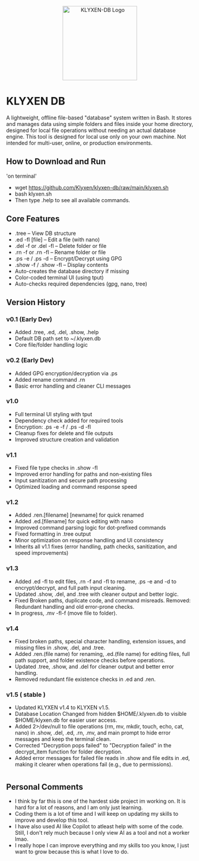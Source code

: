 <p align="center">
  <img src="assets/logo.png" alt="KLYXEN-DB Logo" width="200"/>
</p>

# KLYXEN DB
A lightweight, offline file-based "database" system written in Bash. It stores and manages data using simple folders and files inside your home directory, designed for local file operations without needing an actual database engine.
This tool is designed for local use only on your own machine.
Not intended for multi-user, online, or production environments.

###
## How to Download and Run
'on terminal'
- wget https://github.com/Klyxen/klyxen-db/raw/main/klyxen.sh
- bash klyxen.sh
- Then type .help to see all available commands.
###
## Core Features
- .tree – View DB structure
- .ed -fl [file] – Edit a file (with nano)
- .del -f or .del -fl – Delete folder or file
- .rn -f or .rn -fl – Rename folder or file
- .ps -e / .ps -d – Encrypt/Decrypt using GPG
- .show -f / .show -fl – Display contents
- Auto-creates the database directory if missing
- Color-coded terminal UI (using tput)
- Auto-checks required dependencies (gpg, nano, tree)
###
## Version History
### v0.1 (Early Dev)
- Added .tree, .ed, .del, .show, .help
- Default DB path set to ~/.klyxen.db
- Core file/folder handling logic
###
### v0.2 (Early Dev)
- Added GPG encryption/decryption via .ps
- Added rename command .rn
- Basic error handling and cleaner CLI messages
###
### v1.0
- Full terminal UI styling with tput
- Dependency check added for required tools
- Encryption: .ps -e -f / .ps -d -fl
- Cleanup fixes for delete and file outputs
- Improved structure creation and validation
###
### v1.1
- Fixed file type checks in .show -fl
- Improved error handling for paths and non-existing files
- Input sanitization and secure path processing
- Optimized loading and command response speed
###
### v1.2
- Added .ren.[filename] [newname] for quick renamed
- Added .ed.[filename] for quick editing with nano
- Improved command parsing logic for dot-prefixed commands
- Fixed formatting in .tree output
- Minor optimization on response handling and UI consistency
- Inherits all v1.1 fixes (error handling, path checks, sanitization, and speed improvements)
###
### v1.3
- Added .ed -fl to edit files, .rn -f and -fl to rename, .ps -e and -d to encrypt/decrypt, and full path input cleaning.
- Updated .show, .del, and .tree with cleaner output and better logic.
- Fixed Broken paths, duplicate code, and command misreads.
Removed: Redundant handling and old error-prone checks.
- In progress, .mv -fl-f (move file to folder).
###
### v1.4
- Fixed broken paths, special character handling, extension issues, and missing files in .show, .del, and .tree.
- Added .ren.(file name) for renaming, .ed.(file name) for editing files, full path support, and folder existence checks before operations.
- Updated .tree, .show, and .del for cleaner output and better error handling.
- Removed redundant file existence checks in .ed and .ren.
###
### v1.5 ( stable )
- Updated KLYXEN v1.4 to KLYXEN v1.5.
- Database Location Changed from hidden $HOME/.klyxen.db to visible $HOME/klyxen.db for easier user access.
- Added 2>/dev/null to file operations (rm, mv, mkdir, touch, echo, cat, nano) in .show, .del, .ed, .rn, .mv, and main prompt to hide error messages and keep the terminal clean.
- Corrected "Decryption pops failed" to "Decryption failed" in the decrypt_item function for folder decryption.
- Added error messages for failed file reads in .show and file edits in .ed, making it clearer when operations fail (e.g., due to permissions).
###
#
## Personal Comments
- I think by far this is one of the hardest side project im working on. It is hard for a lot of reasons, and I am only just learning.
- Coding them is a lot of time and I will keep on updating my skills to improve and develop this tool.
- I have also used AI like Copilot to atleast help with some of the code. Still, I don't rely much because I only view AI as a tool and not a worker lmao.
- I really hope I can improve everything and my skills too you know, I just want to grow because this is what I love to do.
#